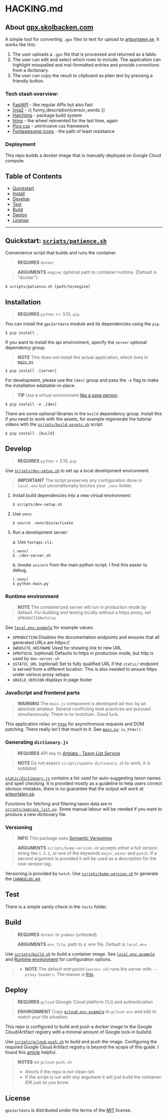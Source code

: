 # HACKING.md

## About [gpx.skolbacken.com](https://gpx.skolbacken.com)
A simple tool for converting `.gpx` files to text for upload to [artportalen.se](https://artportalen.se). It works like this:
1. The user uploads a  `.gpx` file that is processed and returned as a table. 
2. The user can edit and select which rows to include. The application can highlight misspelled and mal-formatted entries and provide corrections from a dictionary. 
3. The user can copy the result to clipboard as plain text by pressing a friendly button. 

### Tech stash overview:
* [FastAPI](https://fastapi.tiangolo.com/) - like regular APIs but also fast
* [jinja2](https://jinja.palletsprojects.com/) - {{ funny_description|censor_words }}
* [Hatchling](https://pypi.org/project/hatchling/) - package build system
* [htmx](https://htmx.org/) - the wheel reinvented for the last time, again
* [Pico css](https://picocss.com/) - unintrusive css framework
* [Fontawesome icons](https://docs.fontawesome.com/web) - the path of least resistance

### Deployment
This repo builds a docker image that is manually deployed on Google Cloud compute. 


## Table of Contents
- [Quickstart](#quickstart)
- [Install](#install)
- [Develop](#develop)
- [Test](#test)
- [Build](#build)
- [Deploy](#deploy)
- [License](#license)

-----

## Quickstart: [`scripts/patience.sh`](scripts/patience.sh)
Convenience script that builds and runs the container.
> **REQUIRES** `docker`

> **ARGUMENTS** `engine`: optional path to container runtime. (Default is "docker")

```
$ scripts/patience.sh [path/to/engine]
```

## Installation
> **REQUIRES** `python` >= 3.10, `pip`

You can install the `gpx2artdata` module and its dependencies using the `pip`. 
```console
$ pip install .
```
If you want to install the api environment, specify the `server` optional dependency group.
> **NOTE** This does not install the actual application, which lives in [`main.py`](main.py)
```console
$ pip install .[server]
```
For development, please use the `[dev]` group and pass the `-e` flag to make the installation ediatable-in-place.
> **TIP** Use a virtual environment [like a sane person](#develop).
```console
$ pip install -e .[dev]
```
There are some optional libraries in the `build` dependency group. Install this if you need to work with the assets, for example regenerate the tutorial videos with the [`scripts/build-assets.sh`](scripts/build-assets.sh) script.
```console
$ pip install .[build]
```

## Develop
> **REQUIRES** `python` > 3.10, `pip`

Use [`scripts/dev-setup.sh`](scripts/dev-setup.sh) to set up a local development environment. 

> **IMPORTANT** The script preserves any configuration done in `local.env` but unconditionally torches your `.venv` folder. 

1. Install build dependencies into a new virtual environment:
    ```console
    $ scripts/dev-setup.sh
    ```
2. Use `venv`:
    ```console
    $ source .venv/bin/activate 
    ```
3. Run a development server:
    
    a. Use `fastapi-cli`:
    ```console
    (.venv)
    $ ./dev-server.sh
    ```

    b. Invoke `uvicorn` from the main python script. I find this easier to debug.
    ```console
    (.venv) 
    $ python main.py
    ```

### Runtime environment
> **NOTE** The containerized server will run in production mode by default. For building and testing locally without a https proxy, set `$PRODUCTION=False`.

See [`local.env.example`](local.env.example) for example values.

- `$PRODUCTION` Disables the documentation endpoints and ensures that all generated URLs are https://
- `$WEBSITE_HOSTNAME` Used for showing link to new URL 
- `$PROTOCOL` (optional) Defaults to https in production mode, but http is used by `dev-server.sh`
- `$STATIC_URL` (optional) Set to fully qualified URL if the `static/` endpoint is served from a different location. This is also needed to ensure https under various proxy setups.
- `$BUILD_VERSION` displays in page footer

### JavaScript and frontend parts
> **WARNING** The `main.js` component is developed ad-hoc by an absolute amateur. Several conflicting best practices are pursued simultaneously. There is no toolchain. Good luck. 

This application relies on [`htmx`](https://htmx.org) for asynchronous requests and DOM patching. There really isn't that much to it. See [`main.py`](main.py): `is_htmx()`.

### Generating `dictionary.js`
> **REQUIRES** API key to [Artdata - Taxon List Service](https://api-portal.artdatabanken.se/api-details#api=taxonlistservice&operation=definitions)

> **NOTE** Do not expect `scripts/update-dictionary.sh` to work, it is outdated. 

[`static/dictionary.js`](static/dictionary.js) contains a list used for auto-suggesting taxon names and spell checking. It is provided mostly as a guideline to help users correct obvious mistakes, there is no guarantee that the output will work at [artportalen.se](https://artportalen.se). 

Functions for fetching and filtering taxon data are in [`scripts/species_list.py`](scripts/species_list.py). Some manual labour will be needed if you want to produce a new dictionary file. 

### Versioning
> **INFO** This package uses [Semantic Versioning](https://semver.org/). 

> **ARGUMENTS** `scripts/bump-version.sh` accepts either a full version string like `1.5.2`, or one of the keywords `major`, `minor` and `patch`. If a second argument is provided it will be used as a description for the new version tag. 

Versioning is provided by `hatch`. Use [`scripts/bump-version.sh`](scripts/bump-version.sh) to generate the [`CHANGELOG.md`](CHANGELOG.md). 


## Test
There is a simple sanity check in the `tests` folder.

## Build
> **REQUIRES** `docker` or `podman` (untested). 

> **ARGUMENTS** `env_file`, path to a .env file. Default is `local.env` 

Use [`scripts/build.sh`](scripts/build.sh) to build a container image. See [`local.env.example`](local.env.example) and [Runtime environment](#runtime-environment) for configuration options. 

> - **NOTE** The default entrypoint (`server.sh`) runs the server with `--proxy-headers`. The reason is [this](https://www.googlecloudcommunity.com/gc/Serverless/Containerized-FastAPI-app-using-Uvicorn-serving-JS-amp-CSS/m-p/681551).


## Deploy
> **REQUIRES** `gcloud` (Google Cloud platform CLI) and authentication

> **ENVIRONMENT** Copy [`gcloud.env.example`](gcloud.env.example) to `gcloud.env` and edit to match your life situation. 

This repo is configured to build and push a docker image to the Google Cloud/Artifact registry with a minimal amount of Google lock-in bullshit. 

Use [`scripts/gcloud-push.sh`](scripts/gcloud-push.sh) to build and push the image. Configuring the required Google Cloud Artifact registry is beyond the scope of this guide. I found this [article](https://medium.com/@taylorhughes/how-to-deploy-an-existing-docker-container-project-to-google-cloud-run-with-the-minimum-amount-of-daca0b5978d8) helpful. 

> **NOTES** on `gcloud-push.sh`
> 
> - Aborts if the repo is not clean-ish.   
> - If the script is run with *any* argument it will just build the container. IDK just so you know.


## License

`gpx2artdata` is distributed under the terms of the [MIT](https://spdx.org/licenses/MIT.html) license.

